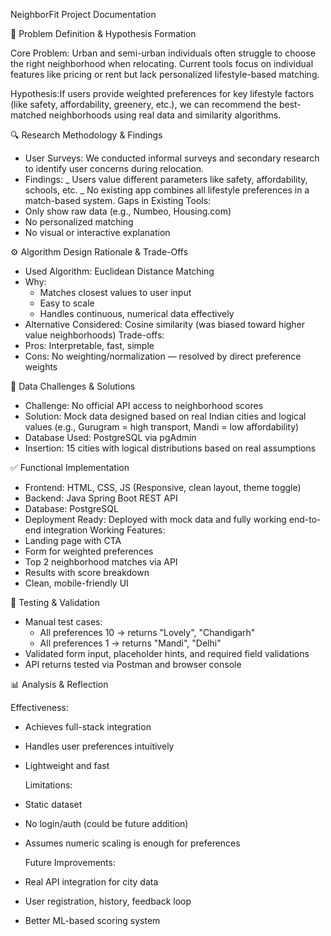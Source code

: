 NeighborFit Project Documentation

🧠 Problem Definition & Hypothesis Formation

Core Problem: Urban and semi-urban individuals often struggle to choose the right neighborhood when relocating. Current tools focus on individual features like pricing or rent but lack personalized lifestyle-based matching.

Hypothesis:If users provide weighted preferences for key lifestyle factors (like safety, affordability, greenery, etc.), we can recommend the best-matched neighborhoods using real data and similarity algorithms.

🔍 Research Methodology & Findings

- User Surveys: We conducted informal surveys and secondary research to identify user concerns during relocation.
- Findings:
  _ Users value different parameters like safety, affordability, schools, etc.
  _ No existing app combines all lifestyle preferences in a match-based system.
  Gaps in Existing Tools:
- Only show raw data (e.g., Numbeo, Housing.com)
- No personalized matching
- No visual or interactive explanation

⚙️ Algorithm Design Rationale & Trade-Offs

- Used Algorithm: Euclidean Distance Matching
- Why:
  - Matches closest values to user input
  - Easy to scale
  - Handles continuous, numerical data effectively
- Alternative Considered: Cosine similarity (was biased toward higher value neighborhoods)
  Trade-offs:
- Pros: Interpretable, fast, simple
- Cons: No weighting/normalization — resolved by direct preference weights

🧩 Data Challenges & Solutions

- Challenge: No official API access to neighborhood scores
- Solution: Mock data designed based on real Indian cities and logical values (e.g., Gurugram = high transport, Mandi = low affordability)
- Database Used: PostgreSQL via pgAdmin
- Insertion: 15 cities with logical distributions based on real assumptions

✅ Functional Implementation

- Frontend: HTML, CSS, JS (Responsive, clean layout, theme toggle)
- Backend: Java Spring Boot REST API
- Database: PostgreSQL
- Deployment Ready: Deployed with mock data and fully working end-to-end integration
  Working Features:
- Landing page with CTA
- Form for weighted preferences
- Top 2 neighborhood matches via API
- Results with score breakdown
- Clean, mobile-friendly UI

🧪 Testing & Validation

- Manual test cases:
  - All preferences 10 → returns "Lovely", "Chandigarh"
  - All preferences 1 → returns "Mandi", "Delhi"
- Validated form input, placeholder hints, and required field validations
- API returns tested via Postman and browser console

📊 Analysis & Reflection

Effectiveness:

- Achieves full-stack integration
- Handles user preferences intuitively
- Lightweight and fast

  Limitations:

- Static dataset
- No login/auth (could be future addition)
- Assumes numeric scaling is enough for preferences

  Future Improvements:

- Real API integration for city data
- User registration, history, feedback loop
- Better ML-based scoring system
